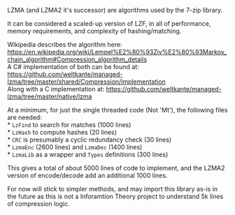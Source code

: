 LZMA (and LZMA2 it's successor) are algorithms used by the 7-zip library.

It can be considered a scaled-up version of LZF, in all of performance, memory
requirements, and complexity of hashing/matching.

Wikipedia describes the algorithm here: https://en.wikipedia.org/wiki/Lempel%E2%80%93Ziv%E2%80%93Markov_chain_algorithm#Compression_algorithm_details  
A C# implementation of both can be found at: https://github.com/weltkante/managed-lzma/tree/master/shared/Compression/Implementation  
Along with a C implementation at: https://github.com/weltkante/managed-lzma/tree/master/native/lzma  

At a minimum, for just the single threaded code (Not 'Mt'), the following files are needed:  
    * `LzFind` to search for matches (1000 lines)  
    * `LzHash` to compute hashes (20 lines)  
    * `CRC` is presumably a cyclic redundancy check (30 lines)  
    * `LzmaEnc` (2600 lines) and `LzmaDec` (1400 lines)  
    * `LzmaLib` as a wrapper and `Types` definitions (300 lines)  

This gives a total of about 5000 lines of code to implement, and the LZMA2 version
of encode/decode add an additional 1000 lines.

For now will stick to simpler methods, and may import this library as-is in the future
as this is not a Inforamtion Theory project to understand 5k lines of compression logic.